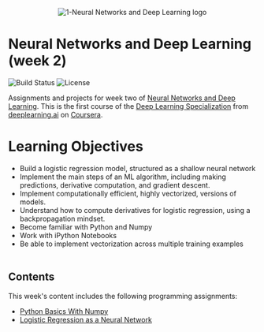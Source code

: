 <p align="center">
  <img src='https://github.com/chivingtoninc/Coursera-Deep-Learning/blob/master/1-NNs-and-Deep-Learning/imgs/NNs-and-Deep-Learning-logo.png' alt='1-Neural Networks and Deep Learning logo' />
</p>

# Neural Networks and Deep Learning (week 2)
![Build Status](https://img.shields.io/badge/build-Stable-green.svg)
![License](https://img.shields.io/badge/license-DO_WHATEVER_YOU_WANT-green.svg)

Assignments and projects for week two of [Neural Networks and Deep Learning](https://www.coursera.org/learn/neural-networks-deep-learning). This is the first course of the [Deep Learning Specialization](https://www.coursera.org/specializations/deep-learning) from [deeplearning.ai](https://www.deeplearning.ai/) on [Coursera](https://www.coursera.org/).

# Learning Objectives
* Build a logistic regression model, structured as a shallow neural network
* Implement the main steps of an ML algorithm, including making predictions, derivative computation, and gradient descent.
* Implement computationally efficient, highly vectorized, versions of models.
* Understand how to compute derivatives for logistic regression, using a backpropagation mindset.
* Become familiar with Python and Numpy
* Work with iPython Notebooks
* Be able to implement vectorization across multiple training examples
<br/><br/>

## Contents
This week's content includes the following programming assignments:
* [Python Basics With Numpy](https://github.com/chivingtoninc/Coursera-Deep-Learning/tree/master/1-NNs-and-Deep-Learning/week-2/Python-Basics-With-Numpy)
* [Logistic Regression as a Neural Network](https://github.com/chivingtoninc/Coursera-Deep-Learning/tree/master/1-NNs-and-Deep-Learning/week-2/Logistic-Regression-as-a-Neural-Network)
